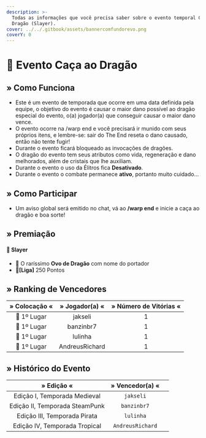 ```yaml
---
description: >-
  Todas as informações que você precisa saber sobre o evento temporal Caça ao
  Dragão (Slayer).
cover: ../../.gitbook/assets/bannercomfundorevo.png
coverY: 0
---
```


# 🐲 Evento Caça ao Dragão

## » Como Funciona

* Este é um evento de temporada que ocorre em uma data definida pela equipe, o objetivo do evento é causar o maior dano possível ao dragão especial do evento, o(a) jogador(a) que conseguir causar o maior dano vence.
* O evento ocorre na /warp end e você precisará ir munido com seus próprios itens, e lembre-se: sair do The End reseta o dano causado, então não tente fugir!
* Durante o evento ficará bloqueado as invocações de dragões.
* O dragão do evento tem seus atributos como vida, regeneração e dano melhorados, além de cristais que lhe auxiliam.
* Durante o evento o uso da Élitros fica **Desativado**.
* Durante o evento o combate permanece **ativo**, portanto muito cuidado...

## » Como Participar

* Um aviso global será emitido no chat, vá ao **/warp end** e inicie a caça ao dragão e boa sorte!

## » Premiação

#### 🥇 Slayer

* 🥚 O raríssimo **Ovo de Dragão** com nome do portador
* 💎**\[Liga]** 250 Pontos

## » Ranking de Vencedores

|  » Colocação «  | » Jogador(a) « | » Número de Vitórias « |
| :-------------: | :------------: | :--------------------: |
| **🥇** 1º Lugar |     jakseli    |            1           |
|   🥇 1º Lugar   |    banzinbr7   |            1           |
|   🥇 1º Lugar   |     lulinha    |            1           |
|   🥇 1º Lugar   | AndreusRichard |            1           |

## » Histórico do Evento

|           » Edição «           |  » Vencedor(a) « |   |
| :----------------------------: | :--------------: | - |
|  Edição I, Temporada Medieval  |     `jakseli`    |   |
| Edição II, Temporada SteamPunk |    `banzinbr7`   |   |
|  Edição III, Temporada Pirata  |     `lulinha`    |   |
|  Edição IV, Temporada Tropical | `AndreusRichard` |   |
